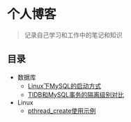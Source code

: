 # 个人博客

>  记录自己学习和工作中的笔记和知识

## 目录

* 数据库
  * [Linux下MySQL的启动方式](https://github.com/walterzhaoJR/blog/blob/master/201804/Linux%E4%B8%8BMySQL%E7%9A%84%E5%90%AF%E5%8A%A8%E6%96%B9%E5%BC%8F.md)
  * [TIDB和MySQL事务的隔离级别对比](https://github.com/walterzhaoJR/blog/blob/master/201805/TIDB%E5%92%8CMySQL%E4%BA%8B%E5%8A%A1%E9%9A%94%E7%A6%BB%E7%BA%A7%E5%88%AB%E5%AF%B9%E6%AF%94_github.md)
* Linux
  * [pthread_create使用示例](https://github.com/walterzhaoJR/blog/blob/master/201804/pthread_create%E4%BD%BF%E7%94%A8%E4%BB%8B%E7%BB%8D.md)

